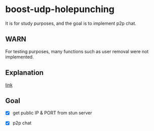 # boost-udp-holepunching

It is for study purposes, and the goal is to implement p2p chat.

## WARN
For testing purposes, many functions such as user removal were not implemented.

## Explanation
[link]( https://clucle.tistory.com/entry/c-stun-p2p-chat )

## Goal
- [X] get public IP & PORT from stun server
- [X] p2p chat

